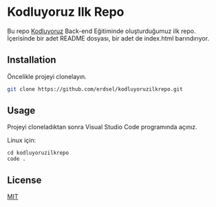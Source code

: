 # Kodluyoruz Ilk Repo

Bu repo [Kodluyoruz](https://www.kodluyoruz.org) Back-end Eğitiminde oluşturduğumuz ilk repo. İçerisinde bir adet README dosyası, bir adet de index.html barındırıyor.


## Installation

Öncelikle projeyi clonelayın. 

```bash
git clone https://github.com/erdsel/kodluyoruzilkrepo.git
```

## Usage

Projeyi cloneladıktan sonra Visual Studio Code programında açınız.

Linux için:
```linux
cd kodluyoruzilkrepo
code .
```



## License
[MIT](https://choosealicense.com/licenses/mit/)